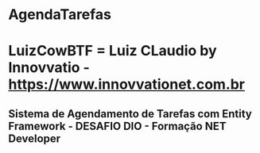 # AgendaTarefas
# LuizCowBTF =  Luiz CLaudio by Innovvatio - https://www.innovvationet.com.br
## Sistema de Agendamento de Tarefas com Entity Framework  -  DESAFIO DIO - Formação NET Developer
